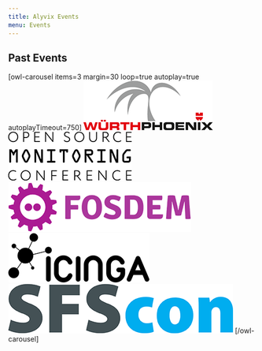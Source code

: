 ```yaml
---
title: Alyvix Events
menu: Events
---
```


## Past **Events**

[owl-carousel items=3 margin=30 loop=true autoplay=true autoplayTimeout=750]
![bla5](alyvix_event_wuerthphoenix.png)
![bla3](alyvix_event_osmc.png)
![bla1](alyvix_event_fosdem.png)
![bla2](alyvix_event_icinga.png)
![bla4](alyvix_event_sfscon.png)
[/owl-carousel]

<!--
<ol reversed class="center">
    <li><b>SFScon</b> 2019 | November 15, 2019 | Bolzano, Italy</li>
    <li><b>Icinga Camp</b> Milan 2019 | September 26, 2019 | Milan, Italy</li>
    <li><b>Icinga Camp</b> Berlin 2019 | March 14, 2019 | Berlin, Germany</li>
    <li><b>SFScon</b> 2018 | November 16, 2018 | Bolzano, Italy</li>
    <li><b>OSMC</b> 2018 | November 5, 2018 | Nuremberg, Germany</li>
    <li><b>Würth Phoenix UserGroup</b> Italy 2018 | October 18, 2018 | Cavaion Veronese, Verona, Italy</li>
    <li><b>Würth Phoenix UserGroup</b> Germany 2017 | March 23, 2016 | Nuremberg, Germany</li>
    <li><b>Icinga Camp</b> Berlin 2017 | March 7, 2017 | Berlin, Germany</li>
    <li><b>FOSDEM</b> 2017 | February 4, 2017 | Brussels, Belgium</li>
    <li><b>SFScon</b> 2016 | November 11, 2016 | Bolzano, Italy</li>
    <li><b>Würth Phoenix UserGroup</b> Italy 2016 | October 20, 2016 | Trento, Italy</li>
    <li><b>Icinga Camp</b> Stockholm 2016 | October 11, 2016 | Stockholm, Sweden</li>
    <li><b>Würth Phoenix UserGroup</b> Germany 2016 | May 12, 2016 | Ludwigsburg, Germany</li>
    <li><b>OSMC</b> 2015 | November 16, 2015 | Nuremberg, Germany</li>
</ol>
-->
